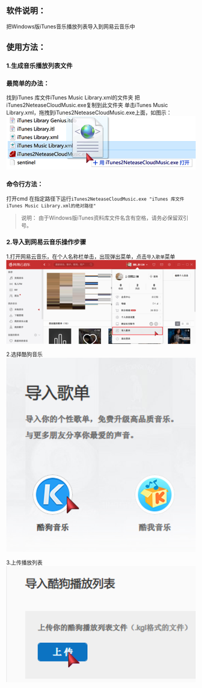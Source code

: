 ## 软件说明：
把Windows版iTunes音乐播放列表导入到网易云音乐中

## 使用方法：
### 1.生成音乐播放列表文件
### 最简单的办法：
找到iTunes 库文件iTunes Music Library.xml的文件夹
把iTunes2NeteaseCloudMusic.exe复制到此文件夹
单击iTunes Music Library.xml，拖拽到iTunes2NeteaseCloudMusic.exe上面，如图示：
![拖拽](instruction/4.png)

### 命令行方法：
打开cmd
在指定路径下运行`iTunes2NeteaseCloudMusic.exe "iTunes 库文件iTunes Music Library.xml的绝对路径"`
> 说明：
由于Windows版iTunes资料库文件名含有空格，请务必保留双引号。

### 2.导入到网易云音乐操作步骤

1.打开网易云音乐，在个人名称栏单击，出现弹出菜单，点击`导入歌单`菜单
![点击导入歌单菜单](instruction/1.png)

2.选择酷狗音乐
![选择酷狗音乐](instruction/2.png)

3.上传播放列表
![上传播放列表](instruction/3.png)